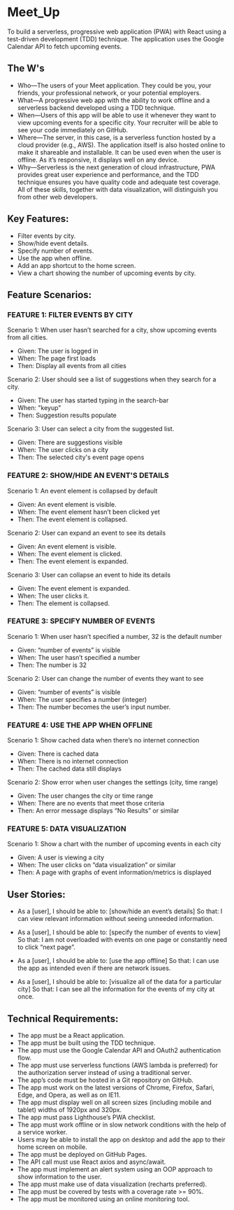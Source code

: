 # Meet_Up

To build a serverless, progressive web application (PWA) with React using a test-driven development (TDD) technique. The application uses the Google Calendar API to fetch upcoming events.

## The W's

- Who—The users of your Meet application. They could be you, your friends, your professional network, or your potential employers.<br>
- What—A progressive web app with the ability to work offline and a serverless backend developed using a TDD technique.<br>
- When—Users of this app will be able to use it whenever they want to view upcoming events for a specific city. Your recruiter will be able to see your code immediately on GitHub.<br>
- Where—The server, in this case, is a serverless function hosted by a cloud provider (e.g., AWS). The application itself is also hosted online to make it shareable and installable. It can be used even when the user is offline. As it’s responsive, it displays well on any device.<br>
- Why—Serverless is the next generation of cloud infrastructure, PWA provides great user experience and performance, and the TDD technique ensures you have quality code and adequate test coverage. All of these skills, together with data visualization, will distinguish you from other web developers.<br>

## Key Features:

- Filter events by city.<br>
- Show/hide event details.<br>
- Specify number of events.<br>
- Use the app when offline.<br>
- Add an app shortcut to the home screen.<br>
- View a chart showing the number of upcoming events by city.<br>

## Feature Scenarios:

### FEATURE 1: FILTER EVENTS BY CITY

Scenario 1: When user hasn’t searched for a city, show upcoming events from all cities. <br>

- Given: The user is logged in <br>
- When: The page first loads <br>
- Then: Display all events from all cities<br>

Scenario 2: User should see a list of suggestions when they search for a city. <br>

- Given: The user has started typing in the search-bar <br>
- When: "keyup" <br>
- Then: Suggestion results populate<br>

Scenario 3: User can select a city from the suggested list. <br>

- Given: There are suggestions visible <br>
- When: The user clicks on a city <br>
- Then: The selected city's event page opens<br>

### FEATURE 2: SHOW/HIDE AN EVENT'S DETAILS

Scenario 1: An event element is collapsed by default <br>

- Given: An event element is visible. <br>
- When: The event element hasn’t been clicked yet <br>
- Then: The event element is collapsed.<br>

Scenario 2: User can expand an event to see its details <br>

- Given: An event element is visible. <br>
- When: The event element is clicked. <br>
- Then: The event element is expanded.<br>

Scenario 3: User can collapse an event to hide its details <br>

- Given: The event element is expanded. <br>
- When: The user clicks it. <br>
- Then: The element is collapsed.<br>

### FEATURE 3: SPECIFY NUMBER OF EVENTS

Scenario 1: When user hasn’t specified a number, 32 is the default number <br>

- Given: “number of events” is visible <br>
- When: The user hasn’t specified a number <br>
- Then: The number is 32<br>

Scenario 2: User can change the number of events they want to see <br>

- Given: “number of events” is visible <br>
- When: The user specifies a number (integer) <br>
- Then: The number becomes the user’s input number.<br>

### FEATURE 4: USE THE APP WHEN OFFLINE

Scenario 1: Show cached data when there’s no internet connection <br>

- Given: There is cached data <br>
- When: There is no internet connection <br>
- Then: The cached data still displays<br>

Scenario 2: Show error when user changes the settings (city, time range) <br>

- Given: The user changes the city or time range <br>
- When: There are no events that meet those criteria <br>
- Then: An error message displays “No Results” or similar<br>

### FEATURE 5: DATA VISUALIZATION

Scenario 1: Show a chart with the number of upcoming events in each city <br>

- Given: A user is viewing a city <br>
- When: The user clicks on “data visualization” or similar <br>
- Then: A page with graphs of event information/metrics is displayed<br>

## User Stories:

- As a [user], I should be able to: [show/hide an event’s details] So that: I can view relevant information without seeing unneeded information. <br>

- As a [user], I should be able to: [specify the number of events to view] So that: I am not overloaded with events on one page or constantly need to click “next page”. <br>

- As a [user], I should be able to: [use the app offline] So that: I can use the app as intended even if there are network issues. <br>

- As a [user], I should be able to: [visualize all of the data for a particular city] So that: I can see all the information for the events of my city at once. <br>

## Technical Requirements:

- The app must be a React application.<br>
- The app must be built using the TDD technique.<br>
- The app must use the Google Calendar API and OAuth2 authentication flow.<br>
- The app must use serverless functions (AWS lambda is preferred) for the authorization server instead of using a traditional server.<br>
- The app’s code must be hosted in a Git repository on GitHub.<br>
- The app must work on the latest versions of Chrome, Firefox, Safari, Edge, and Opera, as well
  as on IE11.<br>
- The app must display well on all screen sizes (including mobile and tablet) widths of 1920px
  and 320px.<br>
- The app must pass Lighthouse’s PWA checklist.<br>
- The app must work offline or in slow network conditions with the help of a service worker.<br>
- Users may be able to install the app on desktop and add the app to their home screen on
  mobile.<br>
- The app must be deployed on GitHub Pages.<br>
- The API call must use React axios and async/await.<br>
- The app must implement an alert system using an OOP approach to show information to the
  user.<br>
- The app must make use of data visualization (recharts preferred).<br>
- The app must be covered by tests with a coverage rate >= 90%.<br>
- The app must be monitored using an online monitoring tool.<br>
